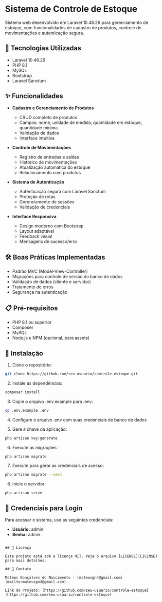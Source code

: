 # Sistema de Controle de Estoque

Sistema web desenvolvido em Laravel 10.48.29 para gerenciamento de estoque, com funcionalidades de cadastro de produtos, controle de movimentações e autenticação segura.

## 🚀 Tecnologias Utilizadas

- Laravel 10.48.29
- PHP 8.1
- MySQL
- Bootstrap
- Laravel Sanctum

## ✨ Funcionalidades

- **Cadastro e Gerenciamento de Produtos**
  - CRUD completo de produtos
  - Campos: nome, unidade de medida, quantidade em estoque, quantidade mínima
  - Validação de dados
  - Interface intuitiva

- **Controle de Movimentações**
  - Registro de entradas e saídas
  - Histórico de movimentações
  - Atualização automática do estoque
  - Relacionamento com produtos

- **Sistema de Autenticação**
  - Autenticação segura com Laravel Sanctum
  - Proteção de rotas
  - Gerenciamento de sessões
  - Validação de credenciais

- **Interface Responsiva**
  - Design moderno com Bootstrap
  - Layout adaptável
  - Feedback visual
  - Mensagens de sucesso/erro

## 🛠️ Boas Práticas Implementadas

- Padrão MVC (Model-View-Controller)
- Migrações para controle de versão do banco de dados
- Validação de dados (cliente e servidor)
- Tratamento de erros
- Segurança na autenticação

## 📋 Pré-requisitos

- PHP 8.1 ou superior
- Composer
- MySQL
- Node.js e NPM (opcional, para assets)

## 🔧 Instalação

1. Clone o repositório:
```bash
git clone https://github.com/seu-usuario/controle-estoque.git
```

2. Instale as dependências:
```bash
composer install
```

3. Copie o arquivo .env.example para .env:
```bash
cp .env.example .env
```

4. Configure o arquivo .env com suas credenciais de banco de dados

5. Gere a chave da aplicação:
```bash
php artisan key:generate
```

6. Execute as migrações:
```bash
php artisan migrate
```

7. Execute para gerar as credenciais de acesso:
```bash
php artisan migrate --seed
```

8. Inicie o servidor:
```bash
php artisan serve
```

## 🔑 Credenciais para Login

Para acessar o sistema, use as seguintes credenciais:
- **Usuário:** admin
- **Senha:** admin
```

## 📝 Licença

Este projeto está sob a licença MIT. Veja o arquivo [LICENSE](LICENSE) para mais detalhes.

## 📧 Contato

Mateus Gonçalves do Nascimento - [mateusgn4@gmail.com](mailto:mateusgn4@gmail.com)

Link do Projeto: [https://github.com/seu-usuario/controle-estoque](https://github.com/seu-usuario/controle-estoque)
